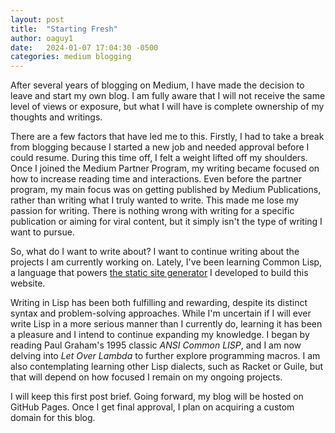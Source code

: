 ```yaml
---
layout: post
title:  "Starting Fresh"
author: oaguy1
date:   2024-01-07 17:04:30 -0500
categories: medium blogging
---
```


After several years of blogging on Medium, I have made the decision to leave and start my own blog. I am fully aware that I will not receive the same level of views or exposure, but what I will have is complete ownership of my thoughts and writings.

There are a few factors that have led me to this. Firstly, I had to take a break from blogging because I started a new job and needed approval before I could resume. During this time off, I felt a weight lifted off my shoulders. Once I joined the Medium Partner Program, my writing became focused on how to increase reading time and interactions. Even before the partner program, my main focus was on getting published by Medium Publications, rather than writing what I truly wanted to write. This made me lose my passion for writing. There is nothing wrong with writing for a specific publication or aiming for viral content, but it simply isn't the type of writing I want to pursue.

So, what do I want to write about? I want to continue writing about the projects I am currently working on. Lately, I've been learning Common Lisp, a language that powers [the static site generator](https://github.com/oaguy1/cl-yassg) I developed to build this website.

Writing in Lisp has been both fulfilling and rewarding, despite its distinct syntax and problem-solving approaches. While I'm uncertain if I will ever write Lisp in a more serious manner than I currently do, learning it has been a pleasure and I intend to continue expanding my knowledge. I began by reading Paul Graham's 1995 classic *ANSI Common LISP*, and I am now delving into  *Let Over Lambda* to further explore programming macros. I am also contemplating learning other Lisp dialects, such as Racket or Guile, but that will depend on how focused I remain on my ongoing projects.

I will keep this first post brief. Going forward, my  blog will be hosted on GitHub Pages. Once I get final approval, I plan on acquiring a custom domain for this blog.
